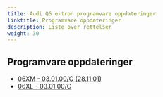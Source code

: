 ```yaml
---
title: Audi Q6 e-tron programvare oppdateringer
linktitle: Programvare oppdateringer
description: Liste over rettelser
weight: 30
---
```


## Programvare oppdateringer

- [06XM - 03.01.00/C (28.11.01)](patch06xm)
- [06XL - 03.01.00/C](patch06xl)


